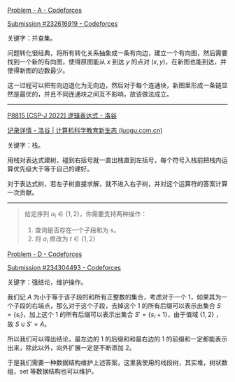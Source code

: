 [Problem - A - Codeforces](https://codeforces.com/contest/1383/problem/A)

[Submission #232616919 - Codeforces](https://codeforces.com/contest/1383/submission/232616919)

关键字：并查集。

问题转化很经典，将所有转化关系抽象成一条有向边，建立一个有向图，然后需要找到一个新的有向图，使得原图能从 $x$ 到达 $y$ 的点对 $(x, y)$，在新图也能到达，并使得新图的边数最少。

这一过程可以把有向边退化为无向边，然后对于每个连通块，新图里形成一条链显然是最优的，并且不同连通块之间互不影响，故该做法成立。

---

[P8815 [CSP-J 2022] 逻辑表达式 - 洛谷](https://www.luogu.com.cn/problem/P8815)

[记录详情 - 洛谷 | 计算机科学教育新生态 (luogu.com.cn)](https://www.luogu.com.cn/record/94017922)

关键字：栈。

用栈对表达式建树，碰到右括号就一直出栈直到左括号，每个符号入栈前把栈内运算优先级大于等于自己的建好。

对于表达式树，若左子树直接求解，就不进入右子树，并对这个运算符的答案计算一次贡献。

---

> 给定序列 $a_i\in \{1, 2\}$，你需要支持两种操作：
>
> 1. 查询是否存在一个子段和为 $s$。
> 2. 将 $a_i$ 修改为 $t\in \{1, 2\}$

[Problem - D - Codeforces](https://codeforces.com/contest/1896/problem/D)

[Submission #234304493 - Codeforces](https://codeforces.com/contest/1896/submission/234304493)

关键字：强结论，维护操作。

我们记 $A$ 为小于等于该子段的和所有正整数的集合，考虑对于一个 $1$，如果其为一个子段的右端点，那么对于这个子段，去掉这个 $1$ 的所有后缀可以表示出集合 $S = \{s_i\}$，加上这个 $1$ 的所有后缀可以表示出集合 $S' = \{s_i + 1\}$，由于值域 $\{1, 2\}$ ，故 $S\cup S' = A$。

所以我们可以得出结论，最左边的 $1$ 的后缀和和最右边的 $1$ 的前缀和一定都能表示出来，除此以外，向外扩展一定是不断添加 $2$。

于是我们需要一种数据结构维护上述答案，这里我使用的线段树，其实堆，树状数组，set 等数据结构也可以维护。
